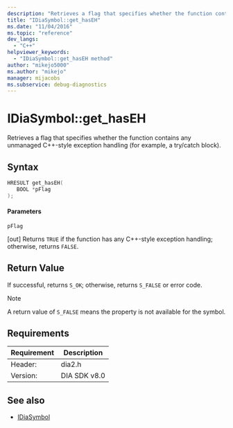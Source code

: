 ```yaml
---
description: "Retrieves a flag that specifies whether the function contains any unmanaged C++-style exception handling (for example, a try/catch block)."
title: "IDiaSymbol::get_hasEH"
ms.date: "11/04/2016"
ms.topic: "reference"
dev_langs:
  - "C++"
helpviewer_keywords:
  - "IDiaSymbol::get_hasEH method"
author: "mikejo5000"
ms.author: "mikejo"
manager: mijacobs
ms.subservice: debug-diagnostics
---
```

# IDiaSymbol::get_hasEH

Retrieves a flag that specifies whether the function contains any unmanaged C++-style exception handling (for example, a try/catch block).

## Syntax

```C++
HRESULT get_hasEH(
   BOOL *pFlag
);
```

#### Parameters
 `pFlag`

[out] Returns `TRUE` if the function has any C++-style exception handling; otherwise, returns `FALSE`.

## Return Value
 If successful, returns `S_OK`; otherwise, returns `S_FALSE` or error code.

> [!NOTE]
> A return value of `S_FALSE` means the property is not available for the symbol.

## Requirements

|Requirement|Description|
|-----------------|-----------------|
|Header:|dia2.h|
|Version:|DIA SDK v8.0|

## See also
- [IDiaSymbol](../../debugger/debug-interface-access/idiasymbol.md)
